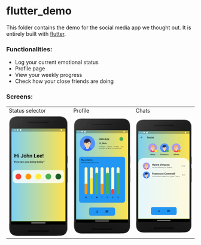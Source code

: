 # flutter_demo

This folder contains the demo for the social media app we thought out. It is entirely built with [flutter](https://docs.flutter.dev/).

### Functionalities:
- Log your current emotional status
- Profile page
- View your weekly progress
- Check how your close friends are doing

### Screens:
<table class="center">
  <tr>
    <td>Status selector</td>
     <td>Profile</td>
     <td>Chats</td>
  </tr>
  <tr>
    <td><img src="./readme_images/init_screen.png" width=270></td>
    <td><img src="./readme_images/profile_screen.png" width=270></td>
    <td><img src="./readme_images/social_screen.png" width=270></td>
  </tr>
 </table>